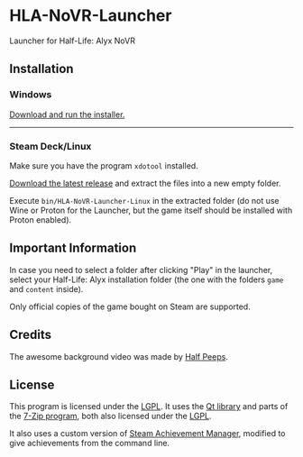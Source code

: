 # HLA-NoVR-Launcher
Launcher for Half-Life: Alyx NoVR

## Installation

### Windows
[Download and run the installer.](https://github.com/bfeber/HLA-NoVR-Launcher/releases/latest/download/HLA-NoVR-Launcher-Installer.exe)

---

### Steam Deck/Linux

Make sure you have the program `xdotool` installed.

[Download the latest release](https://github.com/bfeber/HLA-NoVR-Launcher/releases/latest/download/HLA-NoVR-Launcher-Linux.zip) and extract the files into a new empty folder.

Execute `bin/HLA-NoVR-Launcher-Linux` in the extracted folder (do not use Wine or Proton for the Launcher, but the game itself should be installed with Proton enabled).

## Important Information

In case you need to select a folder after clicking "Play" in the launcher, select your Half-Life: Alyx installation folder (the one with the folders `game` and `content` inside).

Only official copies of the game bought on Steam are supported.

## Credits
The awesome background video was made by [Half Peeps](https://www.youtube.com/@HALFPEEPS).

## License
This program is licensed under the [LGPL](LICENSE.txt). It uses the [Qt library](https://github.com/bfeber/qt5) and parts of the [7-Zip program](www.7-zip.org), both also licensed under the [LGPL](LICENSE.txt).

It also uses a custom version of [Steam Achievement Manager](https://github.com/gibbed/SteamAchievementManager), modified to give achievements from the command line.
